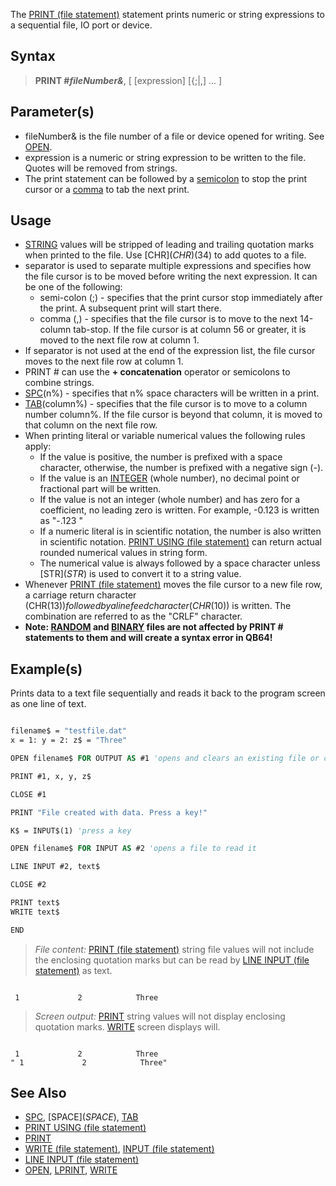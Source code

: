 The [PRINT (file statement)](PRINT-(file-statement)) statement prints numeric or string expressions to a sequential file, IO port or device.

## Syntax

> **PRINT #*fileNumber&***, [ [expression] [{;|,] ... ]

## Parameter(s)

* fileNumber& is the file number of a file or device opened for writing. See [OPEN](OPEN).
* expression is a numeric or string expression to be written to the file. Quotes will be removed from strings.
* The print statement can be followed by a [semicolon](semicolon) to stop the print cursor or a [comma](comma) to tab the next print.

## Usage

* [STRING](STRING) values will be stripped of leading and trailing quotation marks when printed to the file. Use [CHR$](CHR$)(34) to add quotes to a file.
* separator is used to separate multiple expressions and specifies how the file cursor is to be moved before writing the next expression. It can be one of the following:
  * semi-colon (;) - specifies that the print cursor stop immediately after the print. A subsequent print will start there.
  * comma (,) - specifies that the file cursor is to move to the next 14-column tab-stop. If the file cursor is at column 56 or greater, it is moved to the next file row at column 1.
* If separator is not used at the end of the expression list, the file cursor moves to the next file row at column 1.
* PRINT # can use the **+ concatenation** operator or semicolons to combine strings.
* [SPC](SPC)(n%) - specifies that n% space characters will be written in a print.
* [TAB](TAB)(column%) - specifies that the file cursor is to move to a column number column%. If the file cursor is beyond that column, it is moved to that column on the next file row.
* When printing literal or variable numerical values the following rules apply:
  * If the value is positive, the number is prefixed with a space character, otherwise, the number is prefixed with a negative sign (-).
  * If the value is an [INTEGER](INTEGER) (whole number), no decimal point or fractional part will be written.
  * If the value is not an integer (whole number) and has zero for a coefficient, no leading zero is written. For example, -0.123 is written as "-.123 "
  * If a numeric literal is in scientific notation, the number is also written in scientific notation. [PRINT USING (file statement)](PRINT-USING-(file-statement)) can return actual rounded numerical values in string form.
  * The numerical value is always followed by a space character unless [STR$](STR$) is used to convert it to a string value.
* Whenever [PRINT (file statement)](PRINT-(file-statement)) moves the file cursor to a new file row, a carriage return character (CHR$(13)) followed by a line feed character (CHR$(10)) is written. The combination are referred to as the "CRLF" character.
* **Note: [RANDOM](RANDOM) and [BINARY](BINARY) files are not affected by PRINT # statements to them and will create a syntax error in QB64!**

## Example(s)

Prints data to a text file sequentially and reads it back to the program screen as one line of text.

```vb

filename$ = "testfile.dat" 
x = 1: y = 2: z$ = "Three" 

OPEN filename$ FOR OUTPUT AS #1 'opens and clears an existing file or creates new empty file 

PRINT #1, x, y, z$ 

CLOSE #1 

PRINT "File created with data. Press a key!" 

K$ = INPUT$(1) 'press a key 

OPEN filename$ FOR INPUT AS #2 'opens a file to read it 

LINE INPUT #2, text$ 

CLOSE #2 

PRINT text$ 
WRITE text$

END 

```

> *File content:* [PRINT (file statement)](PRINT-(file-statement)) string file values will not include the enclosing quotation marks but can be read by [LINE INPUT (file statement)](LINE-INPUT-(file-statement)) as text.

```text

 1             2            Three 

```

> *Screen output:* [PRINT](PRINT) string values will not display enclosing quotation marks. [WRITE](WRITE) screen displays will.

```text

 1             2            Three
" 1             2            Three"

```

## See Also

* [SPC](SPC), [SPACE$](SPACE$), [TAB](TAB)
* [PRINT USING (file statement)](PRINT-USING-(file-statement))
* [PRINT](PRINT)
* [WRITE (file statement)](WRITE-(file-statement)), [INPUT (file statement)](INPUT-(file-statement))
* [LINE INPUT (file statement)](LINE-INPUT-(file-statement))
* [OPEN](OPEN), [LPRINT](LPRINT), [WRITE](WRITE)
